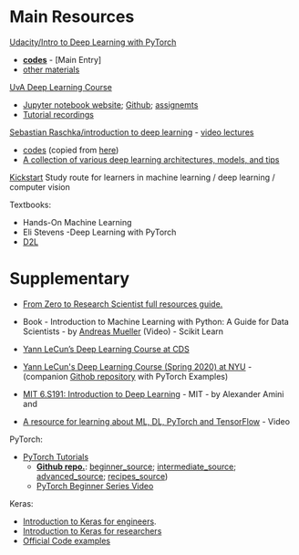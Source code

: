 

# Main Resources

[Udacity/Intro to Deep Learning with PyTorch](https://www.udacity.com/course/deep-learning-pytorch--ud188)

- **[codes](./udacity-intro-to-pytorch)** - [Main Entry]
- [other materials](./udacity-pytorch)

[UvA Deep Learning Course](http://uvadlc.github.io/)
- [Jupyter notebook website](https://uvadlc-notebooks.readthedocs.io/en/latest/index.html); [Github](https://github.com/phlippe/uvadlc_notebooks); [assignemts](https://github.com/phlippe/uvadlc_notebooks)
- [Tutorial recordings](https://www.youtube.com/playlist?list=PLdlPlO1QhMiAkedeu0aJixfkknLRxk1nA)

[Sebastian Raschka/introduction to deep learning](https://sebastianraschka.com/blog/2021/dl-course.html) - [video lectures](https://www.youtube.com/watch?v=1nqCZqDYPp0&list=PLTKMiZHVd_2KJtIXOW0zFhFfBaJJilH51)

- [codes](./rasbt-intro-to-DL) (copied from [here](https://github.com/rasbt/stat453-deep-learning-ss21))
- [A collection of various deep learning architectures, models, and tips](https://github.com/rasbt/deeplearning-models)

[Kickstart](https://github.com/ashkan-abbasi66/Kickstart) Study route for learners in machine learning / deep learning / computer vision



Textbooks:

- Hands-On Machine Learning
- Eli Stevens -Deep Learning with PyTorch
- [D2L](https://d2l.ai/index.html)



# Supplementary

- [From Zero to Research Scientist full resources guide.](https://github.com/ahmedbahaaeldin/From-0-to-Research-Scientist-resources-guide) 

- Book - Introduction to Machine Learning with Python: A Guide for Data Scientists - by [Andreas Mueller](https://www.youtube.com/c/AndreasMueller) (Video) - Scikit Learn 

- [Yann LeCun’s Deep Learning Course at CDS](https://cds.nyu.edu/deep-learning/) 

- [Yann LeCun's Deep Learning Course (Spring 2020) at NYU](https://atcold.github.io/pytorch-Deep-Learning/) - (companion [Githob repository](https://github.com/Atcold/pytorch-Deep-Learning) with PyTorch Examples)

- [MIT 6.S191: Introduction to Deep Learning](https://www.youtube.com/watch?v=5tvmMX8r_OM&list=PLtBw6njQRU-rwp5__7C0oIVt26ZgjG9NI) - MIT - by Alexander Amini and 

- [A resource for learning about ML, DL, PyTorch and TensorFlow](https://github.com/aladdinpersson/Machine-Learning-Collection) - Video

PyTorch:

- [PyTorch Tutorials](https://pytorch.org/tutorials/)
  - **[Github repo.](https://github.com/pytorch/tutorials)**: [beginner_source](https://github.com/pytorch/tutorials/tree/master/beginner_source); [intermediate_source](https://github.com/pytorch/tutorials/tree/master/intermediate_source); [advanced_source](https://github.com/pytorch/tutorials/tree/master/advanced_source); [recipes_source](https://github.com/pytorch/tutorials/tree/master/recipes_source))
  - [PyTorch Beginner Series Video](https://www.youtube.com/playlist?list=PL_lsbAsL_o2CTlGHgMxNrKhzP97BaG9ZN)

Keras:

- [Introduction to Keras for engineers](https://keras.io/getting_started/intro_to_keras_for_engineers).
- [Introduction to Keras for researchers](https://keras.io/getting_started/intro_to_keras_for_researchers)
- [Official Code examples](https://keras.io/examples/)
